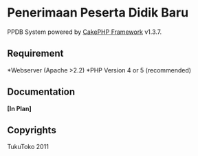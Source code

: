# Penerimaan Peserta Didik Baru

PPDB System powered by [CakePHP Framework](http://cakephp.org/) v1.3.7.

## Requirement

*Webserver (Apache >2.2)
*PHP Version 4 or 5 (recommended)

## Documentation

**[In Plan]**

## Copyrights

TukuToko 2011